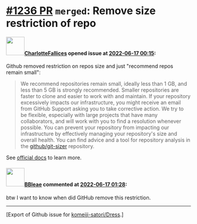 # [\#1236 PR](https://github.com/komeiji-satori/Dress/pull/1236) `merged`: Remove size restriction of repo

#### <img src="https://avatars.githubusercontent.com/u/47619464?u=9c6d0a6ee2d7f9b8388083a11865ac02d3ccdb26&v=4" width="50">[CharlotteFallices](https://github.com/CharlotteFallices) opened issue at [2022-06-17 00:15](https://github.com/komeiji-satori/Dress/pull/1236):

Github removed restriction on repos size and just "recommend repos remain small":
> We recommend repositories remain small, ideally less than 1 GB, and less than 5 GB is strongly recommended. Smaller repositories are faster to clone and easier to work with and maintain. If your repository excessively impacts our infrastructure, you might receive an email from GitHub Support asking you to take corrective action. We try to be flexible, especially with large projects that have many collaborators, and will work with you to find a resolution whenever possible. You can prevent your repository from impacting our infrastructure by effectively managing your repository's size and overall health. You can find advice and a tool for repository analysis in the [github/git-sizer](https://github.com/github/git-sizer) repository.

See [official docs](https://docs.github.com/en/repositories/working-with-files/managing-large-files/about-large-files-on-github#repository-size-limits) to learn more.

#### <img src="https://avatars.githubusercontent.com/u/13044102?u=f94a62fe85cc3ee44449f752939f21957e5a9f98&v=4" width="50">[BBleae](https://github.com/BBleae) commented at [2022-06-17 01:28](https://github.com/komeiji-satori/Dress/pull/1236#issuecomment-1158375363):

btw I want to know when did GitHub remove this restriction.


-------------------------------------------------------------------------------



[Export of Github issue for [komeiji-satori/Dress](https://github.com/komeiji-satori/Dress).]
